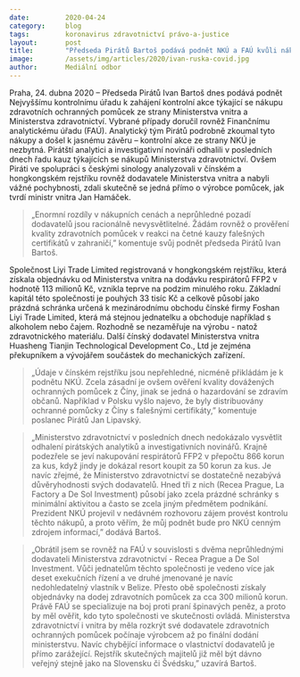 ```yaml
---
date:         2020-04-24
category:     blog
tags:         koronavirus zdravotnictví právo-a-justice
layout:       post
title:        "Předseda Pirátů Bartoš podává podnět NKÚ a FAÚ kvůli nákupům zdravotních pomůcek ze strany Ministerstva vnitra a Ministerstva zdravotnictví "
image:        /assets/img/articles/2020/ivan-ruska-covid.jpg
author:       Mediální odbor
---
```


 

Praha, 24. dubna 2020 – Předseda Pirátů Ivan Bartoš dnes podává podnět Nejvyššímu kontrolnímu úřadu k zahájení kontrolní akce týkající se nákupu zdravotních ochranných pomůcek ze strany Ministerstva vnitra a Ministerstva zdravotnictví. Vybrané případy doručil rovněž Finančnímu analytickému úřadu (FAÚ). Analytický tým Pirátů podrobně zkoumal tyto nákupy a došel k jasnému závěru – kontrolní akce ze strany NKÚ je nezbytná. Pirátští analytici a investigativní novináři odhalili v posledních dnech řadu kauz týkajících se nákupů Ministerstva zdravotnictví. Ovšem Piráti ve spolupráci s českými sinology analyzovali v čínském a hongkongském rejstříku rovněž dodavatele Ministerstva vnitra a nabyli vážné pochybnosti, zdali skutečně se jedná přímo o výrobce pomůcek, jak tvrdí ministr vnitra Jan Hamáček. 

> „Enormní rozdíly v nákupních cenách a neprůhledné pozadí dodavatelů jsou racionálně nevysvětlitelné. Žádám rovněž o prověření kvality zdravotních pomůcek v reakci na četné kauzy falešných certifikátů v zahraničí,” komentuje svůj podnět předseda Pirátů Ivan Bartoš. 

Společnost Liyi Trade Limited registrovaná v hongkongském rejstříku, která získala objednávku od Ministerstva vnitra na dodávku respirátorů FFP2 v hodnotě 113 milionů Kč, vznikla teprve na podzim minulého roku. Základní kapitál této společnosti je pouhých 33 tisíc Kč a celkově působí jako prázdná schránka určená k mezinárodnímu obchodu čínské firmy Foshan Liyi Trade Limited, která má stejnou jednatelku a obchoduje například s alkoholem nebo čajem. Rozhodně se nezaměřuje na výrobu - natož zdravotnického materiálu. Další čínský dodavatel Ministerstva vnitra Huasheng Tianjin Technological Development Co., Ltd je zejména překupníkem a vývojářem součástek do mechanických zařízení. 

> „Údaje v čínském rejstříku jsou nepřehledné, nicméně přikládám je k podnětu NKÚ. Zcela zásadní je ovšem ověření kvality dovážených ochranných pomůcek z Číny, jinak se jedná o hazardování se zdravím občanů. Například v Polsku vyšlo najevo, že byly distribuovány ochranné pomůcky z Číny s falešnými certifikáty,” komentuje poslanec Pirátů Jan Lipavský.

> „Ministerstvo zdravotnictví v posledních dnech nedokázalo vysvětlit odhalení pirátských analytiků a investigativních novinářů. Krajně podezřele se jeví nakupování respirátorů FFP2 v přepočtu 866 korun za kus, když jindy je dokázal resort koupit za 50 korun za kus. Je navíc zřejmé, že Ministerstvo zdravotnictví se dostatečně nezabývá důvěryhodnosti svých dodavatelů. Hned tři z nich (Recea Prague, La Factory a De Sol Investment) působí jako zcela prázdné schránky s minimální aktivitou a často se zcela jiným předmětem podnikání. Prezident NKÚ projevil v nedávném rozhovoru zájem provést kontrolu těchto nákupů, a proto věřím, že můj podnět bude pro NKÚ cenným zdrojem informací,” dodává Bartoš.


> „Obrátil jsem se rovněž na FAÚ v souvislosti s dvěma neprůhlednými dodavateli Ministerstva zdravotnictví - Recea Prague a De Sol Investment. Vůči jednatelům těchto společnosti je vedeno více jak deset exekučních řízení a ve druhé jmenované je navíc nedohledatelný vlastník v Belize. Přesto obě společnosti získaly objednávky na dodej zdravotních pomůcek za cca 300 milionů korun. Právě FAÚ se specializuje na boj proti praní špinavých peněz, a proto by měl ověřit, kdo tyto společnosti ve skutečnosti ovládá. Ministerstva zdravotnictví i vnitra by měla rozkrýt své dodavatele zdravotních ochranných pomůcek počínaje výrobcem až po finální dodání ministerstvu. Navíc chybějící informace o vlastnictví dodavatelů je přímo zarážející. Rejstřík skutečných majitelů již měl být dávno veřejný stejně jako na Slovensku či Švédsku,” uzavírá Bartoš. 
